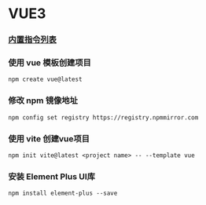 # VUE3

### [内置指令列表](https://cn.vuejs.org/api/built-in-directives.html)

### 使用 vue 模板创建项目
```shell
npm create vue@latest
```

### 修改 npm 镜像地址
```shell
npm config set registry https://registry.npmmirror.com
```

### 使用 vite 创建vue项目
```shell
npm init vite@latest <project name> -- --template vue
```

### 安装 Element Plus UI库
```shell
npm install element-plus --save
```